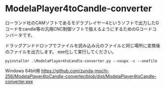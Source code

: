 # ModelaPlayer4toCandle-converter
ローランド社のCAMソフトであるモデラプレイヤー4というソフトで出力したGコードをcandle等の汎用CNC制御ソフトで扱えるようにするためのGコードコンバータです。

ドラッグアンドドロップでファイルを読み込み元のファイルと同じ場所に変換後のファイルを出力します。
exe化して実行してください。
~~~ python:powershell
pyinstaller .\ModelaPlayer4toCandle-converter.py --noupx -c --onefile
~~~

Windows 64bit用
https://github.com/zunda-mochi-256/ModelaPlayer4toCandle-converter/blob/dist/ModelaPlayer4toCandle-converter.exe
